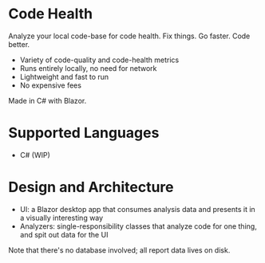 # Code Health

Analyze your local code-base for code health. Fix things. Go faster. Code better.

- Variety of code-quality and code-health metrics
- Runs entirely locally, no need for network
- Lightweight and fast to run
- No expensive fees

Made in C# with Blazor.

# Supported Languages

- C# (WIP)

# Design and Architecture

- UI: a Blazor desktop app that consumes analysis data and presents it in a visually interesting way
- Analyzers: single-responsibility classes that analyze code for one thing, and spit out data for the UI

Note that there's no database involved; all report data lives on disk.
